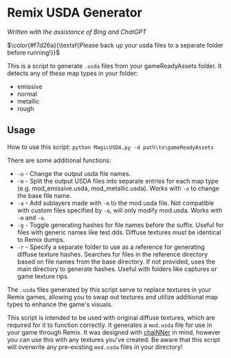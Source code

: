 # Remix USDA Generator
*Written with the assistance of Bing and ChatGPT*

$\color{#f7d26a}{\textsf{Please back up your usda files to a separate folder before running!}}$

This is a script to generate `.usda` files from your gameReadyAssets folder. It detects any of these map types in your folder:
- emissive
- normal
- metallic
- rough

## Usage
How to use this script:
`python MagicUSDA.py -d path\to\gameReadyAssets`

There are some additional functions:

* `-o` - Change the output usda file names.
* `-m` - Split the output USDA files into separate entries for each map type (e.g. mod_emissive.usda, mod_metallic.usda). Works with `-o` to change the base file name.
* `-a` - Add sublayers made with `-m` to the mod.usda file. Not compatible with custom files specified by `-o`, will only modify mod.usda. Works with `-m` and `-o`.
* `-g` - Toggle generating hashes for file names before the suffix. Useful for files with generic names like test.dds. Diffuse textures must be identical to Remix dumps.
* `-r` - Specify a separate folder to use as a reference for generating diffuse texture hashes. Searches for files in the reference directory based on file names from the base directory. If not provided, uses the main directory to generate hashes. Useful with folders like captures or game texture rips.

The `.usda` files generated by this script serve to replace textures in your Remix games, allowing you to swap out textures and utilize additional map types to enhance the game's visuals.

This script is intended to be used with original diffuse textures, which are required for it to function correctly. It generates a `mod.usda` file for use in your game through Remix. It was designed with [chaiNNer](https://chainner.app/) in mind, however you can use this with any textures you've created. Be aware that this script will overwrite any pre-existing `mod.usda` files in your directory!
